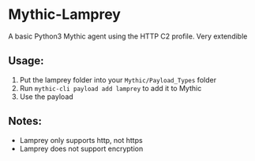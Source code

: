 # Mythic-Lamprey
A basic Python3 Mythic agent using the HTTP C2 profile.  Very extendible
## Usage:
1) Put the lamprey folder into your `Mythic/Payload_Types` folder
2) Run `mythic-cli payload add lamprey` to add it to Mythic
3) Use the payload

## Notes:
- Lamprey only supports http, not https
- Lamprey does not support encryption
